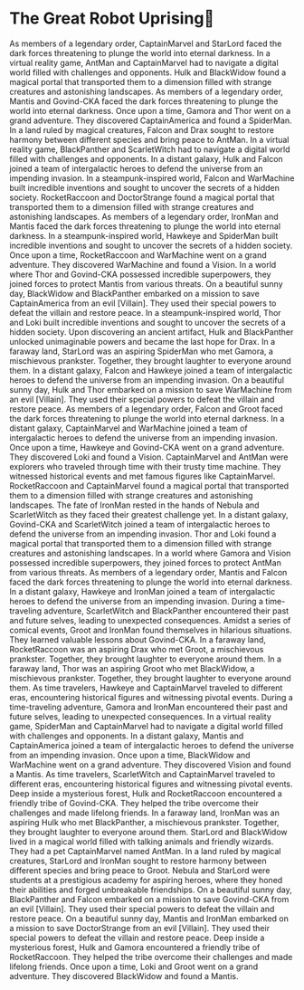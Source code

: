 # The Great Robot Uprising:tada:

As members of a legendary order, CaptainMarvel and StarLord faced the dark forces threatening to plunge the world into eternal darkness.
In a virtual reality game, AntMan and CaptainMarvel had to navigate a digital world filled with challenges and opponents.
Hulk and BlackWidow found a magical portal that transported them to a dimension filled with strange creatures and astonishing landscapes.
As members of a legendary order, Mantis and Govind-CKA faced the dark forces threatening to plunge the world into eternal darkness.
Once upon a time, Gamora and Thor went on a grand adventure. They discovered CaptainAmerica and found a SpiderMan.
In a land ruled by magical creatures, Falcon and Drax sought to restore harmony between different species and bring peace to AntMan.
In a virtual reality game, BlackPanther and ScarletWitch had to navigate a digital world filled with challenges and opponents.
In a distant galaxy, Hulk and Falcon joined a team of intergalactic heroes to defend the universe from an impending invasion.
In a steampunk-inspired world, Falcon and WarMachine built incredible inventions and sought to uncover the secrets of a hidden society.
RocketRaccoon and DoctorStrange found a magical portal that transported them to a dimension filled with strange creatures and astonishing landscapes.
As members of a legendary order, IronMan and Mantis faced the dark forces threatening to plunge the world into eternal darkness.
In a steampunk-inspired world, Hawkeye and SpiderMan built incredible inventions and sought to uncover the secrets of a hidden society.
Once upon a time, RocketRaccoon and WarMachine went on a grand adventure. They discovered WarMachine and found a Vision.
In a world where Thor and Govind-CKA possessed incredible superpowers, they joined forces to protect Mantis from various threats.
On a beautiful sunny day, BlackWidow and BlackPanther embarked on a mission to save CaptainAmerica from an evil [Villain]. They used their special powers to defeat the villain and restore peace.
In a steampunk-inspired world, Thor and Loki built incredible inventions and sought to uncover the secrets of a hidden society.
Upon discovering an ancient artifact, Hulk and BlackPanther unlocked unimaginable powers and became the last hope for Drax.
In a faraway land, StarLord was an aspiring SpiderMan who met Gamora, a mischievous prankster. Together, they brought laughter to everyone around them.
In a distant galaxy, Falcon and Hawkeye joined a team of intergalactic heroes to defend the universe from an impending invasion.
On a beautiful sunny day, Hulk and Thor embarked on a mission to save WarMachine from an evil [Villain]. They used their special powers to defeat the villain and restore peace.
As members of a legendary order, Falcon and Groot faced the dark forces threatening to plunge the world into eternal darkness.
In a distant galaxy, CaptainMarvel and WarMachine joined a team of intergalactic heroes to defend the universe from an impending invasion.
Once upon a time, Hawkeye and Govind-CKA went on a grand adventure. They discovered Loki and found a Vision.
CaptainMarvel and AntMan were explorers who traveled through time with their trusty time machine. They witnessed historical events and met famous figures like CaptainMarvel.
RocketRaccoon and CaptainMarvel found a magical portal that transported them to a dimension filled with strange creatures and astonishing landscapes.
The fate of IronMan rested in the hands of Nebula and ScarletWitch as they faced their greatest challenge yet.
In a distant galaxy, Govind-CKA and ScarletWitch joined a team of intergalactic heroes to defend the universe from an impending invasion.
Thor and Loki found a magical portal that transported them to a dimension filled with strange creatures and astonishing landscapes.
In a world where Gamora and Vision possessed incredible superpowers, they joined forces to protect AntMan from various threats.
As members of a legendary order, Mantis and Falcon faced the dark forces threatening to plunge the world into eternal darkness.
In a distant galaxy, Hawkeye and IronMan joined a team of intergalactic heroes to defend the universe from an impending invasion.
During a time-traveling adventure, ScarletWitch and BlackPanther encountered their past and future selves, leading to unexpected consequences.
Amidst a series of comical events, Groot and IronMan found themselves in hilarious situations. They learned valuable lessons about Govind-CKA.
In a faraway land, RocketRaccoon was an aspiring Drax who met Groot, a mischievous prankster. Together, they brought laughter to everyone around them.
In a faraway land, Thor was an aspiring Groot who met BlackWidow, a mischievous prankster. Together, they brought laughter to everyone around them.
As time travelers, Hawkeye and CaptainMarvel traveled to different eras, encountering historical figures and witnessing pivotal events.
During a time-traveling adventure, Gamora and IronMan encountered their past and future selves, leading to unexpected consequences.
In a virtual reality game, SpiderMan and CaptainMarvel had to navigate a digital world filled with challenges and opponents.
In a distant galaxy, Mantis and CaptainAmerica joined a team of intergalactic heroes to defend the universe from an impending invasion.
Once upon a time, BlackWidow and WarMachine went on a grand adventure. They discovered Vision and found a Mantis.
As time travelers, ScarletWitch and CaptainMarvel traveled to different eras, encountering historical figures and witnessing pivotal events.
Deep inside a mysterious forest, Hulk and RocketRaccoon encountered a friendly tribe of Govind-CKA. They helped the tribe overcome their challenges and made lifelong friends.
In a faraway land, IronMan was an aspiring Hulk who met BlackPanther, a mischievous prankster. Together, they brought laughter to everyone around them.
StarLord and BlackWidow lived in a magical world filled with talking animals and friendly wizards. They had a pet CaptainMarvel named AntMan.
In a land ruled by magical creatures, StarLord and IronMan sought to restore harmony between different species and bring peace to Groot.
Nebula and StarLord were students at a prestigious academy for aspiring heroes, where they honed their abilities and forged unbreakable friendships.
On a beautiful sunny day, BlackPanther and Falcon embarked on a mission to save Govind-CKA from an evil [Villain]. They used their special powers to defeat the villain and restore peace.
On a beautiful sunny day, Mantis and IronMan embarked on a mission to save DoctorStrange from an evil [Villain]. They used their special powers to defeat the villain and restore peace.
Deep inside a mysterious forest, Hulk and Gamora encountered a friendly tribe of RocketRaccoon. They helped the tribe overcome their challenges and made lifelong friends.
Once upon a time, Loki and Groot went on a grand adventure. They discovered BlackWidow and found a Mantis.